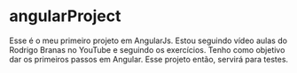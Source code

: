 # angularProject
Esse é o meu primeiro projeto em AngularJs.
Estou seguindo vídeo aulas do Rodrigo Branas no YouTube e seguindo os exercícios.
Tenho como objetivo dar os primeiros passos em Angular.
Esse projeto então, servirá para testes.